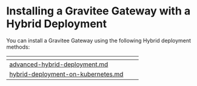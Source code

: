 # Installing a Gravitee Gateway with a Hybrid Deployment

You can install a Gravitee Gateway using the following Hybrid deployment methods:

<table data-view="cards"><thead><tr><th data-type="content-ref"></th><th></th><th></th></tr></thead><tbody><tr><td><a href="advanced-hybrid-deployment.md">advanced-hybrid-deployment.md</a></td><td></td><td></td></tr><tr><td><a href="hybrid-deployment-on-kubernetes.md">hybrid-deployment-on-kubernetes.md</a></td><td></td><td></td></tr></tbody></table>

